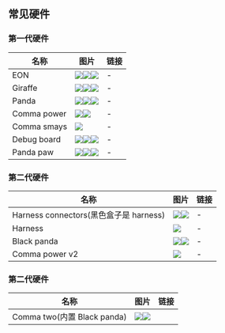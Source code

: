## 常见硬件

### 第一代硬件

名称|图片|链接
-|-|-
EON|<img src="/files/eon_front.jpg" class="max-h-100"><img src="/files/eon_back1.jpg" class="max-h-100"><img src="/files/eon_back.jpg" class="max-h-100">|-
Giraffe|<img src="/files/giraffe1.png" class="max-h-100"><img src="/files/giraffe2.png" class="max-h-100"><img src="/files/giraffe3.png" class="max-h-100">|-
Panda|<img src="/files/panda1.png" class="max-h-100"><img src="/files/panda2.png" class="max-h-100"><img src="/files/panda3.png" class="max-h-100">|-
Comma power|<img src="/files/comma_power1.jpg" class="max-h-100"><img src="/files/comma_power2.jpg" class="max-h-100">|-
Comma smays|<img src="/files/comma_smays_1.png" class="max-h-100">|-
Debug board|<img src="/files/debug_board1.png" class="max-h-100"><img src="/files/debug_board2.png" class="max-h-100"><img src="/files/debug_board3.png" class="max-h-100">|-
Panda paw|<img src="/files/panda_paw1.png" class="max-h-100"><img src="/files/panda_paw2.png" class="max-h-100"><img src="/files/panda_paw3.png" class="max-h-100">|-


### 第二代硬件

名称|图片|链接
-|-|-
Harness connectors(黑色盒子是 harness)|<img src="/files/harness_connectors_with_harness.png" class="max-h-100"><img src="/files/harness_connectors.png" class="max-h-100">|-
Harness|<img src="/files/harness1.jpeg" class="max-h-100">|-
Black panda|<img src="/files/black_panda.png" class="max-h-100"><img src="/files/black_panda1.png" class="max-h-100">|-
Comma power v2|<img src="/files/comma_power_v2.png" class="max-h-100">|-

### 第二代硬件

名称|图片|链接
-|-|-
Comma two(内置 Black panda)|<img src="/files/comma_2_1.jpg" class="max-h-100"><img src="/files/comma_2_2.jpg" class="max-h-100">


